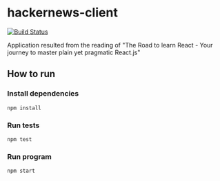 # hackernews-client

[![Build Status](https://travis-ci.com/BernardoMG/hackernews-client.svg?branch=master)](https://travis-ci.com/BernardoMG/hackernews-client)

Application resulted from the reading of "The Road to learn React - Your journey to master plain yet pragmatic React.js"

## How to run

### Install dependencies

```
npm install
```

### Run tests

```
npm test
```

### Run program

```
npm start
```
